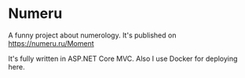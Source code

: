 # Numeru

A funny project about numerology.
It's published on https://numeru.ru/Moment

It's fully written in ASP.NET Core MVC.
Also I use Docker for deploying here.
